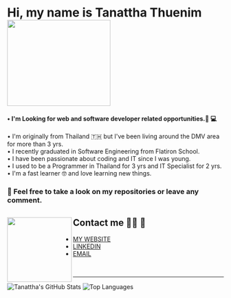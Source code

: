 
# Hi, my name is Tanattha Thuenim <img src="https://media.giphy.com/media/WOwiryOPA0G6jhKqB0/giphy.gif" width="240" height="200" />
#### • I'm Looking for web and software developer related opportunities.👀 💻 </br>

• I'm originally from Thailand 🇹🇭 but I've been living around the DMV area for more than 3 yrs. </br>
• I recently graduated in Software Engineering from Flatiron School. </br>
• I have been passionate about coding and IT since I was young. </br>
• I used to be a Programmer in Thailand for 3 yrs and IT Specialist for 2 yrs. </br>
• I'm a fast learner 🤓  and love learning new things.</br>

### 🔸 Feel free to take a look on my repositories or leave any comment.

## Contact me 👩🏻 📧 <img src="https://media.giphy.com/media/huDbeRCslqAWRJpRJA/giphy.gif" align="left" width="150" height="150"/>
- [MY WEBSITE](http://www.tanattha.info)
- [LINKEDIN](https://www.linkedin.com/in/tanattha-thuenim)</br>
- [EMAIL](mailto:tanattha.thuenim@gmail.com")
</br>
<hr>

![Tanattha's GitHub Stats](https://github-readme-stats.vercel.app/api?username=Tanattha&hide=stars&count_private=true&show_icons=true&theme=buefy)
![Top Languages](https://github-readme-stats.vercel.app/api/top-langs/?username=Tanattha&layout=compact&theme=buefy)
